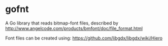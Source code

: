 # gofnt
A Go library that reads bitmap-font files, described by
http://www.angelcode.com/products/bmfont/doc/file_format.html

Font files can be created using:
https://github.com/libgdx/libgdx/wiki/Hiero
